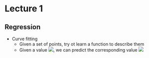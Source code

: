 #  Lecture 1
  
  
##  Regression
  
  
- Curve fitting 
  - Given a set of points, try ot learn a function to describe them
  - Given a value <img src="https://latex.codecogs.com/gif.latex?x"/>, we can predict the corresponding value <img src="https://latex.codecogs.com/gif.latex?y"/>
  
  
  
  